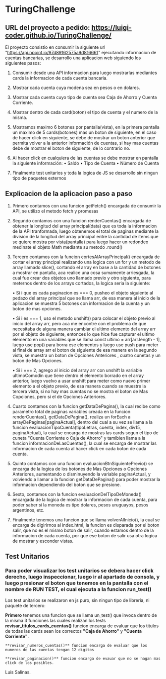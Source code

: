 # TuringChallenge

## URL del proyecto a pedido: https://luigi-coder.github.io/TuringChallenge/

El proyecto consistio en consumir la siguiente url "https://api.npoint.io/97d89162575a9d816661" ejecutando informacion de cuentas bancarias, se desarrollo una aplicacion web siguiendo los siguientes pasos:

1. Consumir desde una API informacion para luego mostrarlas mediantes cards la informacion de cada cuenta bancaria.

2. Mostrar cada cuenta cuya modena sea en pesos o en dolares.

3. Mostrar cada cuenta cuyo tipo de cuenta sea Caja de Ahorro y Cuenta Corriente.

4. Mostrar dentro de cada card(boton) el tipo de cuenta y el numero de la misma.
5. Mostramos maximo 6 botones por pantalla(vista), en la primera pantalla un maximo de 5 cards(botones) mas un boton de siguiente, en el caso de hacer click en siguiente, se debe de mostrar un boton anterior que permita volver a la anterior información de cuentas, si hay mas cuentas debe de mostrar el boton de siguiente, de lo contrario no.

6. Al hacer click en cualquiera de las cuentas se debe mostrar en pantalla la siguiente información:
    • Saldo
    • Tipo de Cuenta
    • Número de Cuenta

8. Finalmente test unitarios y toda la logica de JS se desarrollo sin ningun tipo de paquetes externos

## Explicacion de la aplicacion paso a paso

1. Primero contamos con una funcion getFetch() encargada de consumir la API, se utilizo el metodo fetch y promesas

2. Segundo contamos con una funcion renderCuentas() encargada de obtener la longitud del array principal(data) que es toda la informacion de la API tranformada, luego obtenemos el total de paginas mediante la division de la longitud del array principal entre la cantidad de items que se quiere mostra por vista(pantalla) para luego hacer un redondeo medinate el objeto Math mediante su metodo .round()

3. Tercero contamos con la funcion cortesAlArrayPrincipal() encargada de cortar el array principal realizando una logica con un for y un metodo de array llamado slice(), cortando el array en base a la cantidad de botones a mostrar en pantalla, aca realice una cosa sumamente arriesgada, la cual fue crear dos objetos uno llamado previo y otro siguiente, para meternos dentro de los arrays cortados, la logica seria la siguiente:

    • Si i que es cada paginacion es === 0, pusheo el objeto siguiente al pedazo del array principal que se llama arr, de esa manera al inicio de la aplicacion se muestra 5 botones con informacion de la cuenta y un boton de mas opciones.

    • Si i es === 1, uso el metodo unshift() para colocar el objeto previo al inicio del array arr, pero aca me encontre con el problema de que necesitaba de alguna manera cambiar el ultimo elemento del array arr por el objeto de siguiente, entonces lo que hice fue capturar el ultimo elemento en una variables que se llama const ultimo = arr[arr.length - 1], luego use pop() para borra ese elementos y luego use push para meter al final de array arr el boton de siguiente de esa manera en la segundo vista, se muestra un boton de Opciones Anteriores , cuatro cunetas y un boton de Mas Opciones.

    • Si i === 2, agrego al inicio del array arr con unshift la variable ultimoComodin que tiene dentro el elemento borrado en el array anterior, luego vuelvo a usar unshift para meter como nuevo primer elemento a el objeto previo, de esa manera cuando se muestre la tercera vista, si no hay mas cuentas no se mostra el boton de Mas Copciones, pero si el de Opciones Anteriores.

4. Cuarto contamos con la funcion getDataDePagina(), la cual recibe como parametro total de paginas variables creada en la funcion renderCuentas(), getDataDePagina(), realiza un forEach a arrayDePaginas[paginaActual], dentro del cual a su vez se llama a la funcion evaluacionTipoCuenta(tipoLetras, cuenta, index, div15, paginaActual), la cual se encarga de mostras las cards segun el tipo de cuneta "Cuenta Corriente o Caja de Ahorro" y tamibien llama a la funcion informacionDeLasCuentas(), la cual se encarga de mostrar las informacion de cada cuenta al hacer click en cada boton de cada cuenta.

5. Quinto contamos con una funcion evaluacionBtnSiguientePrevio() se encarga de la logica de los botones de Mas Opciones o Opciones Anteriores, aumentando o disminuyendo la variable paginaActual, y volviendo a llamar a la funcion getDataDePagina() para poder mostrar la informacion dependiendo del boton que se presione.

6. Sexto, contamos con la funcion evaluacionDelTipoDeMoneda() encargada de la logica de mostrar la informacion de cada cuenta, para poder saber si la moneda es tipo dolares, pesos uruguayos, pesos argentinos, etc.

7. Finalmente tenemos una funcion que se llama volverAlInicio(), la cual se encarga de digirirnos al index.html, la funcion es disparada por el boton salir, que no es el mismo boton de salir, cuando estamos dentro de la informacion de cada cuenta, por que ese boton de salir usa otra logica de mostrar y esconder vistas.

## Test Unitarios
### Para poder visualizar los test unitarios se debera hacer click derecho, luego inspeccionar, luego ir al apartado de consola, y luego presionar el boton que tenemos en la pantalla con el nombre de RUN TEST, el cual ejecuta a la funcion run_test()

Los test unitarios se realizaron en js puro, sin ningun tipo de libreria, ni paquete de tercero:

**Primero** tenemos una funcion que se llama un_test() que invoca dentro de la misma 3 funciones las cuales realizan los tests
    **revisar_titulos_cards_cuentas()** funcion encarga de evaluar que los titulos de todas las cards sean los correctos **"Caja de Ahorro"** y **"Cuenta Corriente"**.
    
    **revisar_numeros_cuentas()** funcion encarga de evaluar que los numeros de las cuentas tengan 12 digitos

    **revisar_paginacion()** funcion encarga de evauar que no se hagan mas click de los posibles.


Luis Salinas.